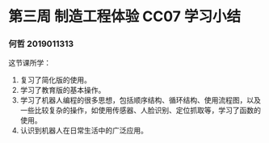 # 第三周 制造工程体验 CC07 学习小结

### 何哲 2019011313

这节课所学：

1. 复习了简化版的使用。
2. 学习了教育版的基本操作。
3. 学习了机器人编程的很多思想，包括顺序结构、循环结构、使用流程图，以及一些比较复杂的操作，如使用传感器、人脸识别、定位抓取等，学习了函数的使用。
4. 认识到机器人在日常生活中的广泛应用。